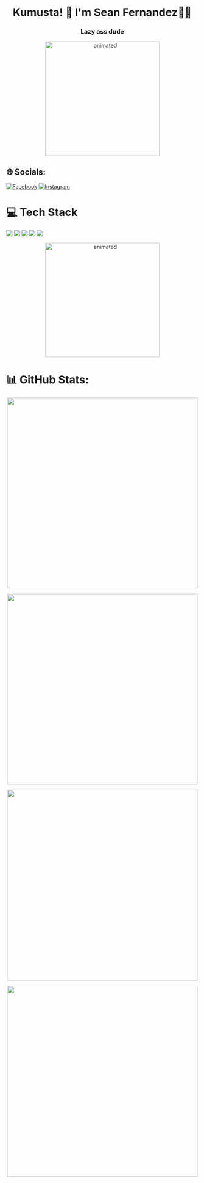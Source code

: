 <h1 align="center">Kumusta! 👋 I'm Sean Fernandez🤖👾</h1>
<h3 align="center">Lazy ass dude</h3>

<p align="center">
  <img src="https://github.com/user-attachments/assets/0e9c659d-40b6-4bab-8141-69d397f446c6" alt="animated" width="300px"/>
</p>

## 🌐 Socials:
[![Facebook](https://img.shields.io/badge/Facebook-%231877F2.svg?logo=Facebook&logoColor=white)](https://facebook.com/seanginamo) [![Instagram](https://img.shields.io/badge/Instagram-%23E4405F.svg?logo=Instagram&logoColor=white)](https://instagram.com/Seanizonfire) 

# 💻 Tech Stack

  <img src="https://skillicons.dev/icons?i=html,css,js,react,tailwind,bootstrap" />

  <img src="https://skillicons.dev/icons?i=php,java,vercel,nodejs" />

  <img src="https://skillicons.dev/icons?i=mysql" />

  <img src="https://skillicons.dev/icons?i=figma,ps" />

  <img src="https://skillicons.dev/icons?i=git,github" />

<p align="center">
  <img src="https://github.com/user-attachments/assets/0e9c659d-40b6-4bab-8141-69d397f446c6" alt="animated" width="300px"/>
</p>

# 📊 GitHub Stats:
<p align="center">
      <img src="https://github-readme-stats.vercel.app/api?username=SeanMegusean&theme=dark&hide_border=false&include_all_commits=false&count_private=false" width="500px">
</p>
<p align="center">
      <img src="https://nirzak-streak-stats.vercel.app/?user=SeanMegusean&theme=dark&hide_border=false" width="500px"/>
<p>   
<p align="center">
<img src="https://github-readme-stats.vercel.app/api/top-langs/?username=SeanMegusean&theme=dark&hide_border=false&layout=compact" width="500px"/>
</p>
<p align="center">
  <img src="https://github-contributor-stats.vercel.app/api?username=SeanMegusean&limit=5&theme=dark&combine_all_yearly_contributions=true" width="500px"/>
</p>
